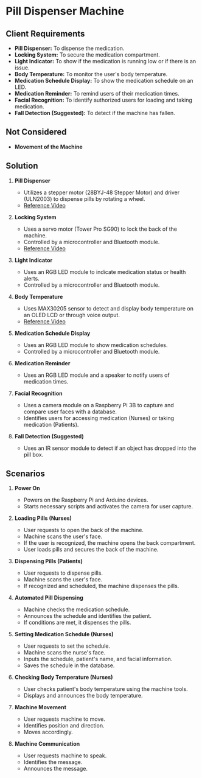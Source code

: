# Pill Dispenser Machine

## Client Requirements
- **Pill Dispenser:** To dispense the medication.
- **Locking System:** To secure the medication compartment.
- **Light Indicator:** To show if the medication is running low or if there is an issue.
- **Body Temperature:** To monitor the user's body temperature.
- **Medication Schedule Display:** To show the medication schedule on an LED.
- **Medication Reminder:** To remind users of their medication times.
- **Facial Recognition:** To identify authorized users for loading and taking medication.
- **Fall Detection (Suggested):** To detect if the machine has fallen.

## Not Considered
- **Movement of the Machine**

## Solution

1. **Pill Dispenser**
    - Utilizes a stepper motor (28BYJ-48 Stepper Motor) and driver (ULN2003) to dispense pills by rotating a wheel.
    - [Reference Video](https://www.youtube.com/watch?v=JeFL72bqpLk)

2. **Locking System**
    - Uses a servo motor (Tower Pro SG90) to lock the back of the machine.
    - Controlled by a microcontroller and Bluetooth module.
    - [Reference Video](https://www.youtube.com/watch?v=44yhoZ69Q78)

3. **Light Indicator**
    - Uses an RGB LED module to indicate medication status or health alerts.
    - Controlled by a microcontroller and Bluetooth module.

4. **Body Temperature**
    - Uses MAX30205 sensor to detect and display body temperature on an OLED LCD or through voice output.
    - [Reference Video](https://www.youtube.com/watch?v=h9hUZQc4oLE&t=57s)

5. **Medication Schedule Display**
    - Uses an RGB LED module to show medication schedules.
    - Controlled by a microcontroller and Bluetooth module.

6. **Medication Reminder**
    - Uses an RGB LED module and a speaker to notify users of medication times.

7. **Facial Recognition**
    - Uses a camera module on a Raspberry Pi 3B to capture and compare user faces with a database.
    - Identifies users for accessing medication (Nurses) or taking medication (Patients).

8. **Fall Detection (Suggested)**
    - Uses an IR sensor module to detect if an object has dropped into the pill box.

## Scenarios

1. **Power On**
    - Powers on the Raspberry Pi and Arduino devices.
    - Starts necessary scripts and activates the camera for user capture.

2. **Loading Pills (Nurses)**
    - User requests to open the back of the machine.
    - Machine scans the user's face.
    - If the user is recognized, the machine opens the back compartment.
    - User loads pills and secures the back of the machine.

3. **Dispensing Pills (Patients)**
    - User requests to dispense pills.
    - Machine scans the user's face.
    - If recognized and scheduled, the machine dispenses the pills.

4. **Automated Pill Dispensing**
    - Machine checks the medication schedule.
    - Announces the schedule and identifies the patient.
    - If conditions are met, it dispenses the pills.

5. **Setting Medication Schedule (Nurses)**
    - User requests to set the schedule.
    - Machine scans the nurse's face.
    - Inputs the schedule, patient's name, and facial information.
    - Saves the schedule in the database.

6. **Checking Body Temperature (Nurses)**
    - User checks patient's body temperature using the machine tools.
    - Displays and announces the body temperature.

7. **Machine Movement**
    - User requests machine to move.
    - Identifies position and direction.
    - Moves accordingly.

8. **Machine Communication**
    - User requests machine to speak.
    - Identifies the message.
    - Announces the message.
